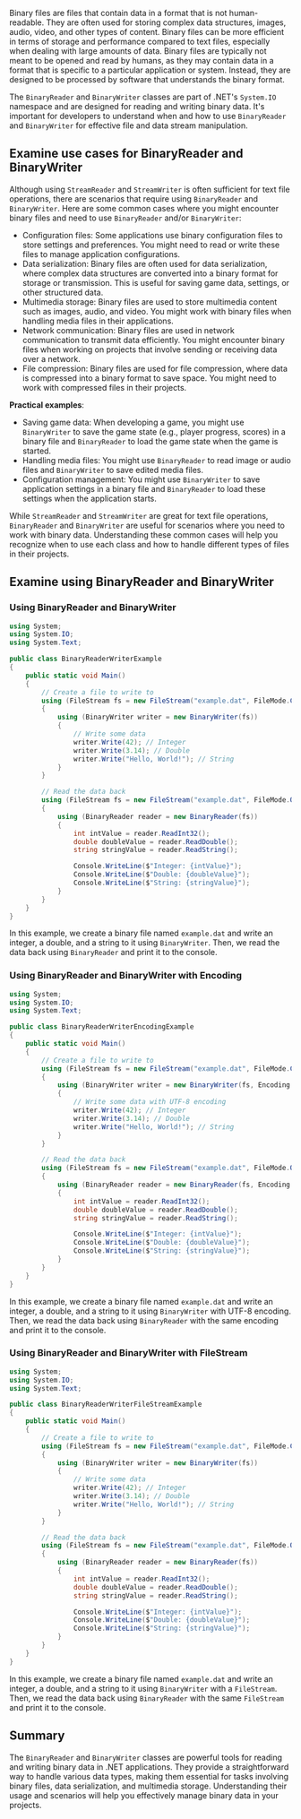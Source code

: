 Binary files are files that contain data in a format that is not human-readable. They are often used for storing complex data structures, images, audio, video, and other types of content. Binary files can be more efficient in terms of storage and performance compared to text files, especially when dealing with large amounts of data. Binary files are typically not meant to be opened and read by humans, as they may contain data in a format that is specific to a particular application or system. Instead, they are designed to be processed by software that understands the binary format.

The `BinaryReader` and `BinaryWriter` classes are part of .NET's `System.IO` namespace and are designed for reading and writing binary data. It's important for developers to understand when and how to use `BinaryReader` and `BinaryWriter` for effective file and data stream manipulation.

## Examine use cases for BinaryReader and BinaryWriter

Although using `StreamReader` and `StreamWriter` is often sufficient for text file operations, there are scenarios that require using `BinaryReader` and `BinaryWriter`. Here are some common cases where you might encounter binary files and need to use `BinaryReader` and/or `BinaryWriter`:

- Configuration files: Some applications use binary configuration files to store settings and preferences. You might need to read or write these files to manage application configurations.
- Data serialization: Binary files are often used for data serialization, where complex data structures are converted into a binary format for storage or transmission. This is useful for saving game data, settings, or other structured data.
- Multimedia storage: Binary files are used to store multimedia content such as images, audio, and video. You might work with binary files when handling media files in their applications.
- Network communication: Binary files are used in network communication to transmit data efficiently. You might encounter binary files when working on projects that involve sending or receiving data over a network.
- File compression: Binary files are used for file compression, where data is compressed into a binary format to save space. You might need to work with compressed files in their projects.

**Practical examples**:

- Saving game data: When developing a game, you might use `BinaryWriter` to save the game state (e.g., player progress, scores) in a binary file and `BinaryReader` to load the game state when the game is started.
- Handling media files: You might use `BinaryReader` to read image or audio files and `BinaryWriter` to save edited media files.
- Configuration management: You might use `BinaryWriter` to save application settings in a binary file and `BinaryReader` to load these settings when the application starts.

While `StreamReader` and `StreamWriter` are great for text file operations, `BinaryReader` and `BinaryWriter` are useful for scenarios where you need to work with binary data. Understanding these common cases will help you recognize when to use each class and how to handle different types of files in their projects.

## Examine using BinaryReader and BinaryWriter

### Using BinaryReader and BinaryWriter

```csharp
using System;
using System.IO;
using System.Text;

public class BinaryReaderWriterExample
{
    public static void Main()
    {
        // Create a file to write to
        using (FileStream fs = new FileStream("example.dat", FileMode.Create))
        {
            using (BinaryWriter writer = new BinaryWriter(fs))
            {
                // Write some data
                writer.Write(42); // Integer
                writer.Write(3.14); // Double
                writer.Write("Hello, World!"); // String
            }
        }

        // Read the data back
        using (FileStream fs = new FileStream("example.dat", FileMode.Open))
        {
            using (BinaryReader reader = new BinaryReader(fs))
            {
                int intValue = reader.ReadInt32();
                double doubleValue = reader.ReadDouble();
                string stringValue = reader.ReadString();

                Console.WriteLine($"Integer: {intValue}");
                Console.WriteLine($"Double: {doubleValue}");
                Console.WriteLine($"String: {stringValue}");
            }
        }
    }
}
```

In this example, we create a binary file named `example.dat` and write an integer, a double, and a string to it using `BinaryWriter`. Then, we read the data back using `BinaryReader` and print it to the console.

### Using BinaryReader and BinaryWriter with Encoding

```csharp
using System;
using System.IO;
using System.Text;

public class BinaryReaderWriterEncodingExample
{
    public static void Main()
    {
        // Create a file to write to
        using (FileStream fs = new FileStream("example.dat", FileMode.Create))
        {
            using (BinaryWriter writer = new BinaryWriter(fs, Encoding.UTF8))
            {
                // Write some data with UTF-8 encoding
                writer.Write(42); // Integer
                writer.Write(3.14); // Double
                writer.Write("Hello, World!"); // String
            }
        }

        // Read the data back
        using (FileStream fs = new FileStream("example.dat", FileMode.Open))
        {
            using (BinaryReader reader = new BinaryReader(fs, Encoding.UTF8))
            {
                int intValue = reader.ReadInt32();
                double doubleValue = reader.ReadDouble();
                string stringValue = reader.ReadString();

                Console.WriteLine($"Integer: {intValue}");
                Console.WriteLine($"Double: {doubleValue}");
                Console.WriteLine($"String: {stringValue}");
            }
        }
    }
}
```

In this example, we create a binary file named `example.dat` and write an integer, a double, and a string to it using `BinaryWriter` with UTF-8 encoding. Then, we read the data back using `BinaryReader` with the same encoding and print it to the console.

### Using BinaryReader and BinaryWriter with FileStream

```csharp
using System;
using System.IO;
using System.Text;

public class BinaryReaderWriterFileStreamExample
{
    public static void Main()
    {
        // Create a file to write to
        using (FileStream fs = new FileStream("example.dat", FileMode.Create))
        {
            using (BinaryWriter writer = new BinaryWriter(fs))
            {
                // Write some data
                writer.Write(42); // Integer
                writer.Write(3.14); // Double
                writer.Write("Hello, World!"); // String
            }
        }

        // Read the data back
        using (FileStream fs = new FileStream("example.dat", FileMode.Open))
        {
            using (BinaryReader reader = new BinaryReader(fs))
            {
                int intValue = reader.ReadInt32();
                double doubleValue = reader.ReadDouble();
                string stringValue = reader.ReadString();

                Console.WriteLine($"Integer: {intValue}");
                Console.WriteLine($"Double: {doubleValue}");
                Console.WriteLine($"String: {stringValue}");
            }
        }
    }
}
```

In this example, we create a binary file named `example.dat` and write an integer, a double, and a string to it using `BinaryWriter` with a `FileStream`. Then, we read the data back using `BinaryReader` with the same `FileStream` and print it to the console.

## Summary

The `BinaryReader` and `BinaryWriter` classes are powerful tools for reading and writing binary data in .NET applications. They provide a straightforward way to handle various data types, making them essential for tasks involving binary files, data serialization, and multimedia storage. Understanding their usage and scenarios will help you effectively manage binary data in your projects.
